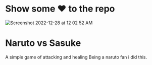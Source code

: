 # Show some ❤️ to the repo

![Screenshot 2022-12-28 at 12 02 52 AM](https://user-images.githubusercontent.com/121494581/209708460-686a6ed1-d3ff-499a-be03-fdefff8d98ff.png)

# Naruto vs Sasuke
A simple game of attacking and healing
Being a naruto fan i did this.
